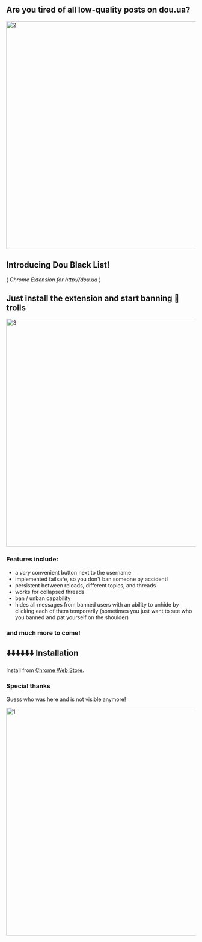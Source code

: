 ## Are you tired of all low-quality posts on dou.ua? 

<img width="607" alt="2" src="https://raw.githubusercontent.com/sdwvit/dou-black-list/master/res/2.png">

## Introducing Dou Black List!
( _Chrome Extension for http://dou.ua_ )
## Just install the extension and start banning 🤡 trolls

<img width="607" alt="3" src="https://raw.githubusercontent.com/sdwvit/dou-black-list/master/res/3.png">

### Features include:

- a _very_ convenient button next to the username
- implemented failsafe, so you don't ban someone by accident!
- persistent between reloads, different topics, and threads
- works for collapsed threads
- ban / unban capability
- hides all messages from banned users with an ability to unhide by clicking each of them temporarily (sometimes you just want to see who you banned and pat yourself on the shoulder)
### and much more to come! 

⬇️⬇️⬇️⬇️⬇️⬇️
Installation
------------
Install from [Chrome Web Store](https://chrome.google.com/webstore/detail/dou-black-list/gcpdmbadgmepoeobmjlhifebigahmnbn).

### Special thanks

Guess who was here and is not visible anymore!

<img width="607" alt="1" src="https://raw.githubusercontent.com/sdwvit/dou-black-list/master/res/1.png">
